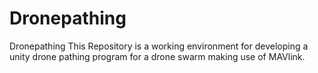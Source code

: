 # Dronepathing
Dronepathing
This Repository is a working environment for developing a unity drone pathing program for a drone swarm making use of MAVlink.

